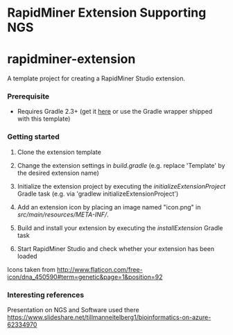 RapidMiner Extension Supporting NGS
===================================

# rapidminer-extension
A template project for creating a RapidMiner Studio extension. 

### Prerequisite
* Requires Gradle 2.3+ (get it [here](http://gradle.org/installation) or use the Gradle wrapper shipped with this template)

### Getting started
1. Clone the extension template

2. Change the extension settings in _build.gradle_ (e.g. replace 'Template' by the desired extension name)

3. Initialize the extension project by executing the _initializeExtensionProject_ Gradle task (e.g. via 'gradlew initializeExtensionProject')

4. Add an extension icon by placing an image named "icon.png" in  _src/main/resources/META-INF/_. 

5. Build and install your extension by executing the _installExtension_ Gradle task 

6. Start RapidMiner Studio and check whether your extension has been loaded


Icons taken from http://www.flaticon.com/free-icon/dna_450590#term=genetic&page=1&position=92

### Interesting references

Presentation on NGS and Software used there https://www.slideshare.net/tillmanneitelberg1/bioinformatics-on-azure-62334970


